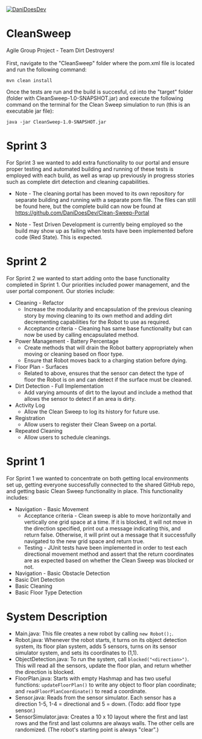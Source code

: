 [![DaniDoesDev](https://circleci.com/gh/DaniDoesDev/CleanSweep.svg?style=shield)](https://app.circleci.com/pipelines/github/DaniDoesDev/CleanSweep)

# CleanSweep
Agile Group Project - Team Dirt Destroyers! 
<br /><br />
First, navigate to the "CleanSweep" folder where the pom.xml file is located and run the following command:
```
mvn clean install
```

Once the tests are run and the build is succesful, cd into the "target" folder (folder with CleanSweep-1.0-SNAPSHOT.jar) and execute the following command on the terminal for the Clean Sweep simulation to run (this is an executable jar file):
```
java -jar CleanSweep-1.0-SNAPSHOT.jar
```

# Sprint 3

For Sprint 3 we wanted to add extra functionality to our portal and ensure proper testing and automated building and running of these tests is employed with each build, as well as wrap up previously in progress stories such as complete dirt detection and cleaning capabilities.

* Note - The cleaning portal has been moved to its own repository for separate building and running with a separate pom file. The files can still be found here, but the complete build can now be found at https://github.com/DaniDoesDev/Clean-Sweep-Portal

* Note - Test Driven Development is currently being employed so the build may show up as failing when tests have been implemented before code (Red State). This is expected.

# Sprint 2

For Sprint 2 we wanted to start adding onto the base functionality completed in Sprint 1. Our priorities included power management, and the user portal component. Our stories include:

* Cleaning - Refactor
    * Increase the modularity and encapsulation of the previous cleaning story by moving cleaning to its own method and adding dirt decrementing capabilities for the Robot to use as required.
    * Acceptance criteria - Cleaning has same base functionality but can now be used by calling encapsulated method.
* Power Management - Battery Percentage
    * Create methods that will drain the Robot battery appropriately when moving or cleaning based on floor type.
    * Ensure that Robot moves back to a charging station before dying.
* Floor Plan - Surfaces
    * Related to above, ensures that the sensor can detect the type of floor the Robot is on and can detect if the surface must be cleaned.
* Dirt Detection - Full Implementation
    * Add varying amounts of dirt to the layout and include a method that allows the sensor to detect if an area is dirty.
* Activity Log
    * Allow the Clean Sweep to log its history for future use.
* Registration
    * Allow users to register their Clean Sweep on a portal.
* Repeated Cleaning
    * Allow users to schedule cleanings.

# Sprint 1

For Sprint 1 we wanted to concentrate on both getting local environments set up, getting everyone successfully connected to the shared GitHub repo, and getting basic Clean Sweep functionality in place. This functionality includes:

* Navigation - Basic Movement
    * Acceptance criteria - Clean sweep is able to move horizontally and vertically one grid space at a time. If it is blocked, it will not move in the direction specified, print out a message indicating this, and return false. Otherwise, it will print out a message that it successfully navigated to the new grid space and return true. 
    * Testing - JUnit tests have been implemented in order to test each directional movement method and assert that the return coordinates are as expected based on whether the Clean Sweep was blocked or not.
* Navigation - Basic Obstacle Detection
* Basic Dirt Detection
* Basic Cleaning
* Basic Floor Type Detection

# System Description

* Main.java: This file creates a new robot by calling `new Robot();`.
* Robot.java: Whenever the robot starts, it turns on its object detection system,
 its floor plan system, adds 5 sensors, turns on its sensor simulator system, and 
 sets its coordinates to (1,1).  
* ObjectDetection.java:
To run the system, call `blocked("<direction>")`. This will read all the sensors, update the floor plan,
and return whether the direction is blocked.
* FloorPlan.java: Starts with empty Hashmap and has two useful functions: `updateFloorPlan()`
to write any object to floor plan coordinate; and `readFloorPlanCoordinate()` to read a coordinate.
* Sensor.java: Reads from the sensor simulator. Each sensor has a direction 1-5, 
1-4 = directional and 5 = down. (Todo: add floor type sensor.)
* SensorSimulator.java: Creates a 10 x 10 layout where the first and last
rows and the first and last columns are always walls. The other cells are randomized.
(The robot's starting point is always "clear".)